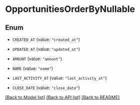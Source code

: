 # OpportunitiesOrderByNullable

## Enum


* `CREATED_AT` (value: `"created_at"`)

* `UPDATED_AT` (value: `"updated_at"`)

* `AMOUNT` (value: `"amount"`)

* `NAME` (value: `"name"`)

* `LAST_ACTIVITY_AT` (value: `"last_activity_at"`)

* `CLOSE_DATE` (value: `"close_date"`)


[[Back to Model list]](../README.md#documentation-for-models) [[Back to API list]](../README.md#documentation-for-api-endpoints) [[Back to README]](../README.md)



